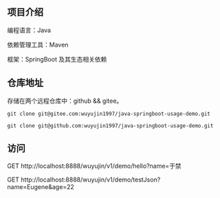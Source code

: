 
## 项目介绍

编程语言：Java

依赖管理工具：Maven

框架：SpringBoot 及其生态相关依赖

## 仓库地址

存储在两个远程仓库中：github && gitee。

`git clone git@gitee.com:wuyujin1997/java-springboot-usage-demo.git`

`git clone git@github.com:wuyujin1997/java-springboot-usage-demo.git`


## 访问

GET http://localhost:8888/wuyujin/v1/demo/hello?name=于禁

GET http://localhost:8888/wuyujin/v1/demo/testJson?name=Eugene&age=22
